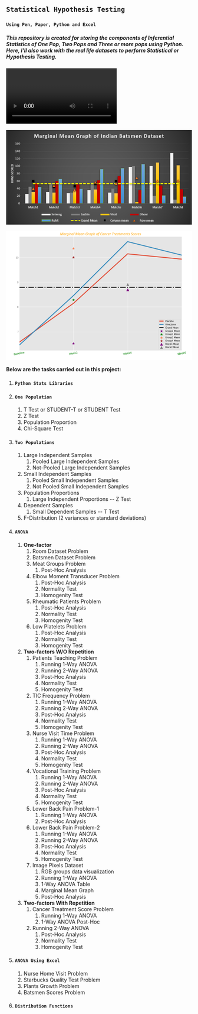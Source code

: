## **``Statistical Hypothesis Testing``**
#### **``Using Pen, Paper, Python and Excel``**
##### **This repository is created for storing the components of Inferential Statistics of One Pop, Two Pops and Three or more pops using Python. Here, I'll also work with the real life datasets to perform Statistical or Hypothesis Testing.**

![MMGs_Video](ANOVA_using_excel/Stats_MMGs.mp4)

![ANOVA_excel_example](ANOVA_using_excel/Batsmen_Dataset_MMG.PNG)

![ANOVA_excel_example](ANOVA_using_excel/Cancer_Treatment_Score_Dataset_MMG.PNG)

**Below are the tasks carried out in this project:**

1. #### **``Python Stats Libraries``**
2. #### **``One Population``**
	1. T Test or STUDENT-T or STUDENT Test
	2. Z Test
	3. Population Proportion
	4. Chi-Square Test
3. #### **``Two Populations``**
	1. Large Independent Samples
		1. Pooled Large Independent Samples
		2. Not-Pooled Large Independent Samples
	2. Small Independent Samples
		1. Pooled Small Independent Samples
		2. Not Pooled Small Independent Samples
	3. Population Proportions
		1. Large Independent Proportions -- Z Test
	4. Dependent Samples
		1. Small Dependent Samples -- T Test
	5. F-Distribution (2 variances or standard deviations)
4. #### **``ANOVA``**
	1. **One-factor**
        1. Room Dataset Problem
        2. Batsmen Dataset Problem
        3. Meat Groups Problem
            1. Post-Hoc Analysis
        4. Elbow Moment Transducer Problem
            1. Post-Hoc Analysis
            2. Normality Test
            3. Homogenity Test
        5. Rheumatic Patients Problem
            1. Post-Hoc Analysis
            2. Normality Test
            3. Homogenity Test
        6. Low Platelets Problem
            1. Post-Hoc Analysis
            2. Normality Test
            3. Homogenity Test
    2. **Two-factors W/O Repetition**
		1. Patients Teaching Problem
			1. Running 1-Way ANOVA
			2. Running 2-Way ANOVA
			3. Post-Hoc Analysis
			4. Normality Test
			5. Homogenity Test
		2. TIC Frequency Problem
			1. Running 1-Way ANOVA
			2. Running 2-Way ANOVA
			3. Post-Hoc Analysis
			4. Normality Test
			5. Homogenity Test
		3. Nurse Visit Time Problem
			1. Running 1-Way ANOVA
			2. Running 2-Way ANOVA
			3. Post-Hoc Analysis
			4. Normality Test
			5. Homogenity Test
		4. Vocational Training Problem
			1. Running 1-Way ANOVA
			2. Running 2-Way ANOVA
			3. Post-Hoc Analysis
			4. Normality Test
			5. Homogenity Test
		5. Lower Back Pain Problem-1
			1. Running 1-Way ANOVA
			2. Post-Hoc Analysis
		6. Lower Back Pain Problem-2
			1. Running 1-Way ANOVA
			2. Running 2-Way ANOVA
			3. Post-Hoc Analysis
			4. Normality Test
			5. Homogenity Test
		7. Image Pixels Dataset
			1. RGB groups data visualization
			2. Running 1-Way ANOVA
			3. 1-Way ANOVA Table
			4. Marginal Mean Graph
			5. Post-Hoc Analysis
	3. **Two-factors With Repetition**
		1. Cancer Treatment Score Problem
			1. Running 1-Way ANOVA
            2. 1-Way ANOVA Post-Hoc
        2. Running 2-Way ANOVA
            1. Post-Hoc Analysis
            2. Normality Test
            3. Homogenity Test
5. #### **``ANOVA Using Excel``**
	1. Nurse Home Visit Problem
	2. Starbucks Quality Test Problem
	3. Plants Growth Problem
	4. Batsmen Scores Problem
6. #### **``Distribution Functions``**
